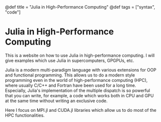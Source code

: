 @def title = "Julia in High-Performance Computing"
@def tags = ["syntax", "code"]

# Julia in High-Performance Computing

This is a website on how to use Julia in high-performance computing.
I will give examples which use Julia in supercomputers, GPGPUs, etc.

Julia is a modern multi-paradigm language with various extensions
for OOP and functional programming. This allows us to do a modern
style programming even in the world of high-performance computing (HPC),
where usually C/C++ and Fortran have been used for a long time.
Especially, Julia's implementation of the multiple dispatch is so
powerful that you can write, for example, a code which works both
in CPU and GPU at the same time without writing an exclusive code.

Here I focus on MPI.jl and CUDA.jl libraries which allow us to
do most of the HPC functionalities.